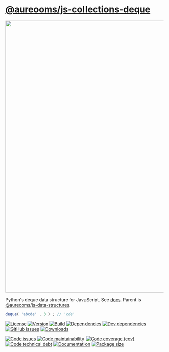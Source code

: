 [@aureooms/js-collections-deque](http://aureooms.github.io/js-collections-deque)
==

<img src="https://wallazee.global.ssl.fastly.net/images/variant/20130718-89a718ff85be19c11c3b23029d6df275c65dd9a127126bc96e1924b-1024.png" width="864">

Python's deque data structure for JavaScript.
See [docs](http://aureooms.github.io/js-collections-deque).
Parent is [@aureooms/js-data-structures](https://github.com/aureooms/js-data-structures).

```js
deque( 'abcde' , 3 ) ; // 'cde'
```

[![License](https://img.shields.io/github/license/aureooms/js-collections-deque.svg)](https://raw.githubusercontent.com/aureooms/js-collections-deque/main/LICENSE)
[![Version](https://img.shields.io/npm/v/@aureooms/js-collections-deque.svg)](https://www.npmjs.org/package/@aureooms/js-collections-deque)
[![Build](https://img.shields.io/travis/aureooms/js-collections-deque/main.svg)](https://travis-ci.org/aureooms/js-collections-deque/branches)
[![Dependencies](https://img.shields.io/david/aureooms/js-collections-deque.svg)](https://david-dm.org/aureooms/js-collections-deque)
[![Dev dependencies](https://img.shields.io/david/dev/aureooms/js-collections-deque.svg)](https://david-dm.org/aureooms/js-collections-deque?type=dev)
[![GitHub issues](https://img.shields.io/github/issues/aureooms/js-collections-deque.svg)](https://github.com/aureooms/js-collections-deque/issues)
[![Downloads](https://img.shields.io/npm/dm/@aureooms/js-collections-deque.svg)](https://www.npmjs.org/package/@aureooms/js-collections-deque)

[![Code issues](https://img.shields.io/codeclimate/issues/aureooms/js-collections-deque.svg)](https://codeclimate.com/github/aureooms/js-collections-deque/issues)
[![Code maintainability](https://img.shields.io/codeclimate/maintainability/aureooms/js-collections-deque.svg)](https://codeclimate.com/github/aureooms/js-collections-deque/trends/churn)
[![Code coverage (cov)](https://img.shields.io/codecov/c/gh/aureooms/js-collections-deque/main.svg)](https://codecov.io/gh/aureooms/js-collections-deque)
[![Code technical debt](https://img.shields.io/codeclimate/tech-debt/aureooms/js-collections-deque.svg)](https://codeclimate.com/github/aureooms/js-collections-deque/trends/technical_debt)
[![Documentation](https://aureooms.github.io/js-collections-deque/badge.svg)](https://aureooms.github.io/js-collections-deque/source.html)
[![Package size](https://img.shields.io/bundlephobia/minzip/@aureooms/js-collections-deque)](https://bundlephobia.com/result?p=@aureooms/js-collections-deque)
